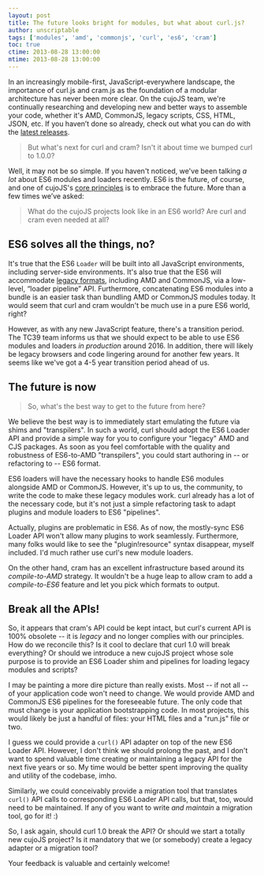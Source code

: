 ```yaml
---
layout: post
title: The future looks bright for modules, but what about curl.js?
author: unscriptable
tags: ['modules', 'amd', 'commonjs', 'curl', 'es6', 'cram']
toc: true
ctime: 2013-08-28 13:00:00
mtime: 2013-08-28 13:00:00
---
```


In an increasingly mobile-first, JavaScript-everywhere landscape, the
importance of curl.js and cram.js as the foundation of a modular
architecture has never been more clear.  On the cujoJS team,
we're continually researching and developing new and better ways
to assemble your code, whether it's AMD, CommonJS, legacy scripts,
CSS, HTML, JSON, etc. If you haven’t done so already, check out what
you can do with the [latest releases](/blog/new-cram-and-curl-releases/).

> But what's next for curl and cram?  Isn't it about time we bumped curl to
1.0.0?

Well, it may not be so simple.  If you haven't noticed, we've been talking
*a lot* about ES6 modules and loaders recently.  ES6 is the future, of
course, and one of cujoJS's [core principles](http://cujojs.com/manifesto.html)
is to embrace the future.  More than a few times we’ve asked:

> What do the cujoJS projects look like in an
ES6 world?  Are curl and cram even needed at all?

<a name="jump"></a>

## ES6 solves all the things, no?

It's true that the ES6 `Loader` will be built into all JavaScript environments,
including server-side environments.  It's also true that the ES6 will
accommodate [legacy formats](https://gist.github.com/wycats/51c96e3adcdb3a68cbc3/),
including AMD and CommonJS, via a low-level, “loader pipeline” API.
Furthermore, concatenating ES6 modules into a bundle is an easier task than
bundling AMD or CommonJS modules today.  It would seem that curl and cram
wouldn't be much use in a pure ES6 world, right?

However, as with any new JavaScript feature, there's a transition period.  The
TC39 team informs us that we should expect to be able to use ES6 modules and
loaders *in production* around 2016.  In addition, there will likely be legacy
browsers and code lingering around for another few years.  It seems like we've
got a 4-5 year transition period ahead of us.

## The future is now

> So, what's the best way to get to the future from here?

We believe the best way is to immediately start emulating the future via shims
and "transpilers".  In such a world, curl should adopt the ES6 Loader API and
provide a simple way for you to configure your "legacy" AMD and CJS packages.
As soon as you feel comfortable with the quality and robustness of ES6-to-AMD
"transpilers", you could start authoring in -- or refactoring to -- ES6 format.

ES6 loaders will have the necessary hooks to handle ES6 modules alongside AMD
or CommonJS.  However, it's up to us, the community, to write the code to make
these legacy modules work.  curl already has a lot of the necessary code, but
it's not just a simple refactoring task to adapt plugins and module loaders to
ES6 "pipelines".

Actually, plugins are problematic in ES6.  As of now, the
mostly-sync ES6 Loader API won't allow many plugins to work seamlessly.
Furthermore, many folks would like to see the "plugin!resource" syntax
disappear, myself included.  I'd much rather use curl's new module loaders.

On the other hand, cram has an excellent infrastructure based around its
*compile-to-AMD* strategy.  It wouldn't be a huge leap to allow cram to add a
*compile-to-ES6* feature and let you pick which formats to output.

## Break all the APIs!

So, it appears that cram's API could be kept intact, but curl's current API is
100% obsolete -- it is _legacy_ and no longer complies with our principles.
How do we reconcile this?
Is it cool to declare that curl 1.0 will break everything?  Or should we
introduce a new cujoJS project whose sole purpose is to provide an ES6 Loader
shim and pipelines for loading legacy modules and scripts?

I may be painting a more dire picture than really exists.  Most -- if not all
-- of your application code won't need to change.  We would provide AMD and
CommonJS ES6 pipelines for the foreseeable future.  The only code that must
change is your application bootstrapping code.  In most projects, this would
likely be just a handful of files: your HTML files and a "run.js" file or two.

I guess we could provide a `curl()` API adapter on top of the new ES6 Loader
API.  However, I don't think we should prolong the past, and I don't want to
spend valuable time creating or maintaining a legacy API for the next five years
or so.  My time would be better spent improving the quality and utility of the
codebase, imho.

Similarly, we could conceivably provide a migration tool that translates
`curl()` API calls to corresponding ES6 Loader API calls, but that, too, would
need to be maintained.  If any of you want to write *and maintain* a migration
tool, go for it! :)

So, I ask again, should curl 1.0 break the API?  Or should we start a totally
new cujoJS project?  Is it mandatory that we (or somebody) create a legacy
adapter or a migration tool?

Your feedback is valuable and certainly welcome!
